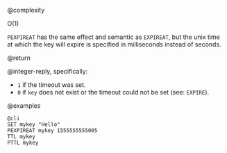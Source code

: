 @complexity

O(1)


`PEXPIREAT` has the same effect and semantic as `EXPIREAT`, but the unix time at which the key will expire is specified in milliseconds instead of seconds.

@return

@integer-reply, specifically:

* `1` if the timeout was set.
* `0` if `key` does not exist or the timeout could not be set (see: `EXPIRE`).

@examples

    @cli
    SET mykey "Hello"
    PEXPIREAT mykey 1555555555005
    TTL mykey
    PTTL mykey
